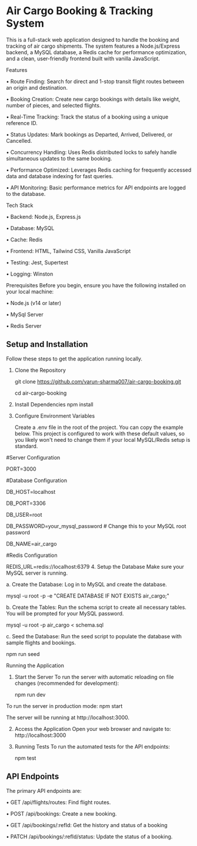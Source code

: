 # Air Cargo Booking & Tracking System

This is a full-stack web application designed to handle the booking and tracking of air cargo shipments. The system features a Node.js/Express backend, a MySQL database, a Redis cache for performance optimization, and a clean, user-friendly frontend built with vanilla JavaScript.

Features

•	Route Finding: Search for direct and 1-stop transit flight routes between an origin and destination.

•	Booking Creation: Create new cargo bookings with details like weight, number of pieces, and selected flights.

•	Real-Time Tracking: Track the status of a booking using a unique reference ID.

•	Status Updates: Mark bookings as Departed, Arrived, Delivered, or Cancelled.

•	Concurrency Handling: Uses Redis distributed locks to safely handle simultaneous updates to the same booking.

•	Performance Optimized: Leverages Redis caching for frequently accessed data and database indexing for fast queries.

•	API Monitoring: Basic performance metrics for API endpoints are logged to the database.

Tech Stack

•	Backend: Node.js, Express.js

•	Database: MySQL

•	Cache: Redis

•	Frontend: HTML, Tailwind CSS, Vanilla JavaScript

•	Testing: Jest, Supertest

•	Logging: Winston

Prerequisites
Before you begin, ensure you have the following installed on your local machine:

•	Node.js (v14 or later)

•	MySql Server

•	Redis Server

## Setup and Installation

Follow these steps to get the application running locally.

1. Clone the Repository
   
   git clone <https://github.com/varun-sharma007/air-cargo-booking.git>

   cd air-cargo-booking

2. Install Dependencies
   npm install

3. Configure Environment Variables
   
   Create a .env file in the root of the project. You can copy the example below. This project is configured to work with these default values, so you likely won't need to change them if your local MySQL/Redis setup is standard.
   
#Server Configuration

PORT=3000

#Database Configuration

DB_HOST=localhost

DB_PORT=3306

DB_USER=root

DB_PASSWORD=your_mysql_password # Change this to your MySQL root password

DB_NAME=air_cargo

#Redis Configuration

REDIS_URL=redis://localhost:6379
4. Setup the Database Make sure your MySQL server is running.
   
a. Create the Database: Log in to MySQL and create the database.

mysql -u root -p -e "CREATE DATABASE IF NOT EXISTS air_cargo;"

b. Create the Tables: Run the schema script to create all necessary tables. You will be prompted for your MySQL password.

mysql -u root -p air_cargo < schema.sql

c. Seed the Database: Run the seed script to populate the database with sample flights and bookings.

npm run seed

Running the Application

1. Start the Server To run the server with automatic reloading on file changes (recommended for development):
   
   npm run dev

To run the server in production mode:
   npm start

The server will be running at http://localhost:3000.

2. Access the Application Open your web browser and navigate to: http://localhost:3000
   
3. Running Tests To run the automated tests for the API endpoints:
   
   npm test

## API Endpoints

The primary API endpoints are:

•	GET /api/flights/routes: Find flight routes.

•	POST /api/bookings: Create a new booking.

•	GET /api/bookings/:refId: Get the history and status of a booking


•	PATCH /api/bookings/:refId/status: Update the status of a booking.

